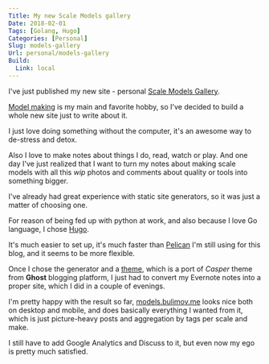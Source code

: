 ```yaml
---
Title: My new Scale Models gallery
Date: 2018-02-01
Tags: [Golang, Hugo]
Categories: [Personal]
Slug: models-gallery
Url: personal/models-gallery
Build:
  Link: local
---
```


I've just published my new site - personal [Scale Models Gallery](//models.bulimov.me).

[Model making](https://en.wikipedia.org/wiki/Model_building) is my main and favorite hobby, so I've decided to build a whole new site just to write about it.

I just love doing something without the computer, it's an awesome way to de-stress and detox.

Also I love to make notes about things I do, read, watch or play. And one day I've just realized that I want to turn
my notes about making scale models with all this *wip* photos and comments about quality or tools into something bigger.

I've already had great experience with static site generators, so it was just a matter of choosing one.

For reason of being fed up with python at work, and also because I love Go language, I chose [Hugo](http://gohugo.io).

It's much easier to set up, it's much faster than [Pelican](http://getpelican.com) I'm still using for this blog,
and it seems to be more flexible.

Once I chose the generator and a [theme](https://github.com/eueung/hugo-casper-two), which is a port of
*Casper* theme from **Ghost** blogging platform, I just had to convert my Evernote notes into a proper site, which I did in a couple of evenings.

I'm pretty happy with the result so far, [models.bulimov.me](//models.bulimov.me) looks nice both on desktop and mobile, and does basically
everything I wanted from it, which is just picture-heavy posts and aggregation by tags per scale and make.

I still have to add Google Analytics and Discuss to it, but even now my ego is pretty much satisfied.
